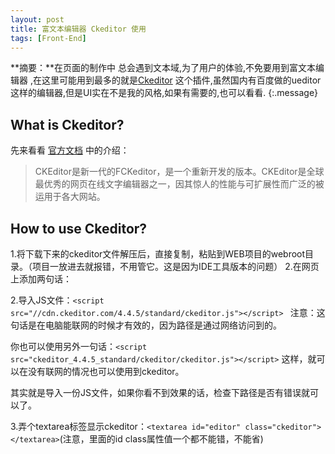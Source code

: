 ```yaml
---
layout: post
title: 富文本编辑器 Ckeditor 使用
tags: [Front-End]
---
```


**摘要：**在页面的制作中 总会遇到文本域,为了用户的体验,不免要用到富文本编辑器 ,在这里可能用到最多的就是[Ckeditor](https://ckeditor.com/) 这个插件,虽然国内有百度做的ueditor这样的编辑器,但是UI实在不是我的风格,如果有需要的,也可以看看.
{:.message}

## What is Ckeditor?

先来看看 <a href="https://docs.ckeditor.com/ckeditor4/latest/guide/index.html" target="_blank">官方文档</a> 中的介绍：
> CKEditor是新一代的FCKeditor，是一个重新开发的版本。CKEditor是全球最优秀的网页在线文字编辑器之一，因其惊人的性能与可扩展性而广泛的被运用于各大网站。

## How to use Ckeditor?
1.将下载下来的ckeditor文件解压后，直接复制，粘贴到WEB项目的webroot目录。（项目一放进去就报错，不用管它。这是因为IDE工具版本的问题）
2.在网页上添加两句话：

2.导入JS文件：`<script src="//cdn.ckeditor.com/4.4.5/standard/ckeditor.js"></script> ` 注意：这句话是在电脑能联网的时候才有效的，因为路径是通过网络访问到的。

你也可以使用另外一句话：`<script src="ckeditor_4.4.5_standard/ckeditor/ckeditor.js"></script>` 这样，就可以在没有联网的情况也可以使用到ckeditor。

其实就是导入一份JS文件，如果你看不到效果的话，检查下路径是否有错误就可以了。

3.弄个textarea标签显示ckeditor：`<textarea id="editor" class="ckeditor"></textarea>`(注意，里面的id  class属性值一个都不能错，不能省)

